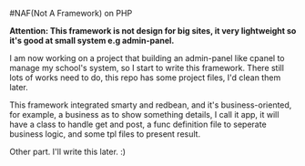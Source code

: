 #NAF(Not A Framework) on PHP

**Attention: This framework is not design for big sites, it very lightweight so it's good at small system e.g admin-panel.**

I am now working on a project that building an admin-panel like cpanel to manage my school's system, so I start to write this framework.
There still lots of works need to do, this repo has some project files, I'd clean them later.


This framework integrated smarty and redbean, and it's business-oriented, for example, a business as to show something details, 
I call it app, it will have a class to handle get and post, a func definition file to seperate business logic, and some tpl files to present result.

Other part. I'll write this later. :)